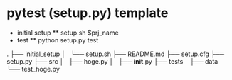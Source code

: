 # pytest (setup.py) template

* initial setup
** setup.sh $prj_name
* test
** python setup.py test


.
├── initial_setup
│   └── setup.sh
├── README.md
├── setup.cfg
├── setup.py
├── src
│   ├── hoge.py
│   ├── __init__.py
├── tests
    ├── data
    └── test_hoge.py


